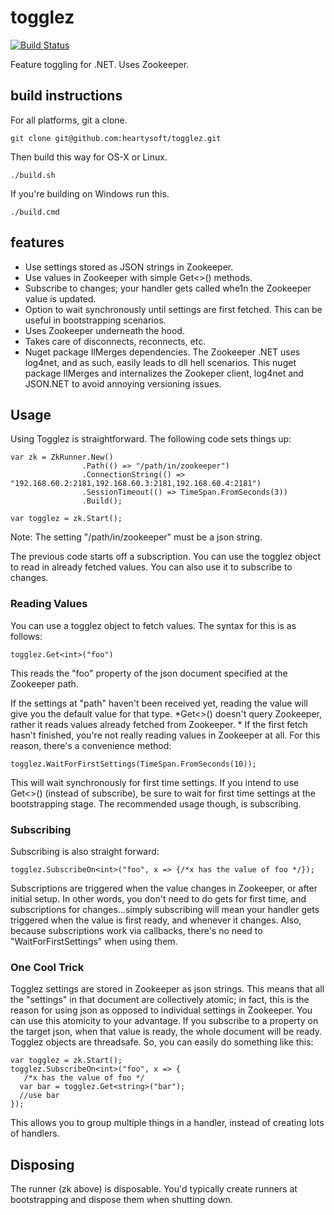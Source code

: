 togglez
=======
[![Build Status](https://travis-ci.org/adron-orange/togglez.svg?branch=master)](https://travis-ci.org/adron-orange/togglez)

Feature toggling for .NET. Uses Zookeeper.

## build instructions

For all platforms, git a clone.

    git clone git@github.com:heartysoft/togglez.git

Then build this way for OS-X or Linux.

    ./build.sh

If you're building on Windows run this.
    
    ./build.cmd

## features

* Use settings stored as JSON strings in Zookeeper.
* Use values in Zookeeper with simple Get<>() methods.
* Subscribe to changes; your handler gets called whe1n the Zookeeper value is updated.
* Option to wait synchronously until settings are first fetched. This can be useful in bootstrapping scenarios.
* Uses Zookeeper underneath the hood.
* Takes care of disconnects, reconnects, etc.
* Nuget package IlMerges dependencies. The Zookeeper .NET uses log4net, and as such, easily leads to dll hell scenarios. This nuget package IlMerges and internalizes the Zookeper client, log4net and JSON.NET to avoid annoying versioning issues.

## Usage

Using Togglez is straightforward. The following code sets things up:

```
var zk = ZkRunner.New()
                .Path(() => "/path/in/zookeeper")
                .ConnectionString(() => "192.168.60.2:2181,192.168.60.3:2181,192.168.60.4:2181")
                .SessionTimeout(() => TimeSpan.FromSeconds(3))
                .Build();

var togglez = zk.Start();
```

Note: The setting "/path/in/zookeeper" must be a json string.

The previous code starts off a subscription. You can use the togglez object to read in already fetched values. You can also use it to subscribe to changes. 

### Reading Values

You can use a togglez object to fetch values. The syntax for this is as follows:

```
togglez.Get<int>("foo")
```

This reads the "foo" property of the json document specified at the Zookeeper path. 

If the settings at "path" haven't been received yet, reading the value will give you the default value for that type. *Get<>() doesn't query Zookeeper, rather it reads values already fetched from Zookeeper. * If the first fetch hasn't finished, you're not really reading values in Zookeeper at all. For this reason, there's a convenience method:

```
togglez.WaitForFirstSettings(TimeSpan.FromSeconds(10));
```
This will wait synchronously for first time settings. If you intend to use Get<>() (instead of subscribe), be sure to wait for first time settings at the bootstrapping stage. The recommended usage though, is subscribing.

### Subscribing

Subscribing is also straight forward:

```
togglez.SubscribeOn<int>("foo", x => {/*x has the value of foo */});
```

Subscriptions are triggered when the value changes in Zookeeper, or after initial setup. In other words, you don't need to do gets for first time, and subscriptions for changes...simply subscribing will mean your handler gets triggered when the value is first ready, and whenever it changes. Also, because subscriptions work via callbacks, there's no need to "WaitForFirstSettings" when using them.

### One Cool Trick
Togglez settings are stored in Zookeeper as json strings. This means that all the "settings" in that document are collectively atomic; in fact, this is the reason for using json as opposed to individual settings in Zookeeper. You can use this atomicity to your advantage. If you subscribe to a property on the target json, when that value is ready, the whole document will be ready. Togglez objects are threadsafe. So, you can easily do something like this:

```
var togglez = zk.Start();
togglez.SubscribeOn<int>("foo", x => {
   /*x has the value of foo */
  var bar = togglez.Get<string>("bar");
  //use bar
});
```
This allows you to group multiple things in a handler, instead of creating lots of handlers.

## Disposing 
The runner (zk above) is disposable. You'd typically create runners at bootstrapping and dispose them when shutting down.
